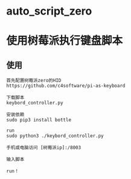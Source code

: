 # auto_script_zero
# 使用树莓派执行键盘脚本
## 使用   
    首先配置树莓派zero的HID
    https://github.com/c4software/pi-as-keyboard    
    
    下载脚本
    keybord_controller.py
    
    安装依赖 
    sudo pip3 install bottle

    run
    sudo python3 ./keybord_controller.py

    手机或电脑访问 [树莓派ip]:/8003

    输入脚本 

    run！
